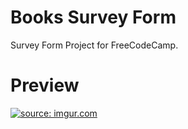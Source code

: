 # Books Survey Form
Survey Form Project for FreeCodeCamp.
# Preview
<a href="https://imgur.com/1tZ1gPN"><img src="https://i.imgur.com/1tZ1gPN.png" title="source: imgur.com" /></a>
